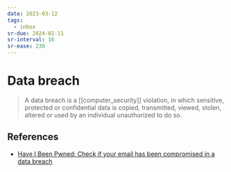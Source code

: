 ```yaml
---
date: 2023-03-12
tags:
  - inbox
sr-due: 2024-02-11
sr-interval: 16
sr-ease: 230
---
```

# Data breach

> A data breach is a [[computer_security]] violation, in which sensitive,
> protected or confidential data is copied, transmitted, viewed, stolen, altered
> or used by an individual unauthorized to do so.

## References

- [Have I Been Pwned: Check if your email has been compromised in a data breach](https://haveibeenpwned.com/)
